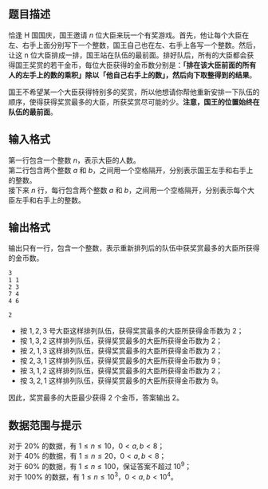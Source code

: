 ## 题目描述

恰逢 H 国国庆，国王邀请 $n$ 位大臣来玩一个有奖游戏。首先，他让每个大臣在左、右手上面分别写下一个整数，国王自己也在左、右手上各写一个整数。然后，让这 n 位大臣排成一排，国王站在队伍的最前面。排好队后，所有的大臣都会获得国王奖赏的若干金币，每位大臣获得的金币数分别是：**「排在该大臣前面的所有人的左手上的数的乘积」除以「他自己右手上的数」，然后向下取整得到的结果**。

国王不希望某一个大臣获得特别多的奖赏，所以他想请你帮他重新安排一下队伍的顺序，使得获得奖赏最多的大臣，所获奖赏尽可能的少。**注意，国王的位置始终在队伍的最前面**。

## 输入格式

第一行包含一个整数 $n$，表示大臣的人数。  
第二行包含两个整数 $a$ 和 $b$，之间用一个空格隔开，分别表示国王左手和右手上的整数。  
接下来 $n$ 行，每行包含两个整数 $a$ 和 $b$，之间用一个空格隔开，分别表示每个大臣左手和右手上的整数。

## 输出格式

输出只有一行，包含一个整数，表示重新排列后的队伍中获奖赏最多的大臣所获得的金币数。

```input1
3
1 1
2 3
7 4
4 6
```
```output1
2
```
- 按 $1,2,3$ 号大臣这样排列队伍，获得奖赏最多的大臣所获得金币数为 $2$；
- 按 $1,3,2$ 这样排列队伍，获得奖赏最多的大臣所获得金币数为 $2$；
- 按 $2,1,3$ 这样排列队伍，获得奖赏最多的大臣所获得金币数为 $2$；
- 按 $2,3,1$ 这样排列队伍，获得奖赏最多的大臣所获得金币数为 $9$；
- 按 $3,1,2$ 这样排列队伍，获得奖赏最多的大臣所获得金币数为 $2$；
- 按 $3,2,1$ 这样排列队伍，获得奖赏最多的大臣所获得金币数为 $9$。

因此，奖赏最多的大臣最少获得 $2$ 个金币，答案输出 $2$。

## 数据范围与提示

对于 $20\%$ 的数据，有 $1 \leq n \leq 10$，$0 < a, b < 8$；  
对于 $40\%$ 的数据，有 $1 \leq n \leq 20$，$0 < a, b < 8$；  
对于 $60\%$ 的数据，有 $1 \leq n \leq 100$，保证答案不超过 $10^9$；  
对于 $100\%$ 的数据，有 $1 \leq n \leq 10^3$，$0 < a, b < 10^4$。